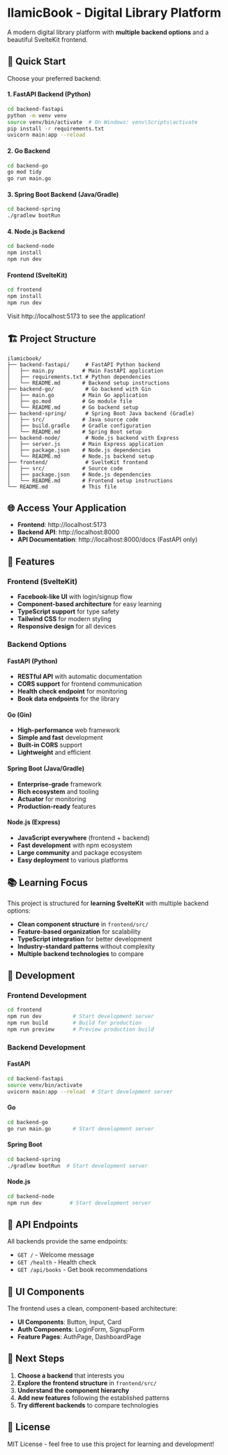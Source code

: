 # IlamicBook - Digital Library Platform

A modern digital library platform with **multiple backend options** and a beautiful SvelteKit frontend.

## 🚀 Quick Start

Choose your preferred backend:

#### 1. FastAPI Backend (Python)
```bash
cd backend-fastapi
python -m venv venv
source venv/bin/activate  # On Windows: venv\Scripts\activate
pip install -r requirements.txt
uvicorn main:app --reload
```

#### 2. Go Backend
```bash
cd backend-go
go mod tidy
go run main.go
```

#### 3. Spring Boot Backend (Java/Gradle)
```bash
cd backend-spring
./gradlew bootRun
```

#### 4. Node.js Backend
```bash
cd backend-node
npm install
npm run dev
```

#### Frontend (SvelteKit)
```bash
cd frontend
npm install
npm run dev
```

Visit http://localhost:5173 to see the application!

## 🏗️ Project Structure

```
ilamicbook/
├── backend-fastapi/     # FastAPI Python backend
│   ├── main.py         # Main FastAPI application
│   ├── requirements.txt # Python dependencies
│   └── README.md       # Backend setup instructions
├── backend-go/          # Go backend with Gin
│   ├── main.go         # Main Go application
│   ├── go.mod          # Go module file
│   └── README.md       # Go backend setup
├── backend-spring/      # Spring Boot Java backend (Gradle)
│   ├── src/            # Java source code
│   ├── build.gradle    # Gradle configuration
│   └── README.md       # Spring Boot setup
├── backend-node/        # Node.js backend with Express
│   ├── server.js       # Main Express application
│   ├── package.json    # Node.js dependencies
│   └── README.md       # Node.js backend setup
├── frontend/            # SvelteKit frontend
│   ├── src/            # Source code
│   ├── package.json    # Node.js dependencies
│   └── README.md       # Frontend setup instructions
└── README.md           # This file
```

## 🌐 Access Your Application

- **Frontend**: http://localhost:5173
- **Backend API**: http://localhost:8000
- **API Documentation**: http://localhost:8000/docs (FastAPI only)

## 🎯 Features

### Frontend (SvelteKit)
- **Facebook-like UI** with login/signup flow
- **Component-based architecture** for easy learning
- **TypeScript support** for type safety
- **Tailwind CSS** for modern styling
- **Responsive design** for all devices

### Backend Options

#### FastAPI (Python)
- **RESTful API** with automatic documentation
- **CORS support** for frontend communication
- **Health check endpoint** for monitoring
- **Book data endpoints** for the library

#### Go (Gin)
- **High-performance** web framework
- **Simple and fast** development
- **Built-in CORS** support
- **Lightweight** and efficient

#### Spring Boot (Java/Gradle)
- **Enterprise-grade** framework
- **Rich ecosystem** and tooling
- **Actuator** for monitoring
- **Production-ready** features

#### Node.js (Express)
- **JavaScript everywhere** (frontend + backend)
- **Fast development** with npm ecosystem
- **Large community** and package ecosystem
- **Easy deployment** to various platforms

## 📚 Learning Focus

This project is structured for **learning SvelteKit** with multiple backend options:
- **Clean component structure** in `frontend/src/`
- **Feature-based organization** for scalability
- **TypeScript integration** for better development
- **Industry-standard patterns** without complexity
- **Multiple backend technologies** to compare

## 🔧 Development

### Frontend Development
```bash
cd frontend
npm run dev          # Start development server
npm run build        # Build for production
npm run preview      # Preview production build
```

### Backend Development

#### FastAPI
```bash
cd backend-fastapi
source venv/bin/activate
uvicorn main:app --reload  # Start development server
```

#### Go
```bash
cd backend-go
go run main.go       # Start development server
```

#### Spring Boot
```bash
cd backend-spring
./gradlew bootRun  # Start development server
```

#### Node.js
```bash
cd backend-node
npm run dev         # Start development server
```

## 📖 API Endpoints

All backends provide the same endpoints:
- `GET /` - Welcome message
- `GET /health` - Health check
- `GET /api/books` - Get book recommendations

## 🎨 UI Components

The frontend uses a clean, component-based architecture:

- **UI Components**: Button, Input, Card
- **Auth Components**: LoginForm, SignupForm
- **Feature Pages**: AuthPage, DashboardPage

## 🚀 Next Steps

1. **Choose a backend** that interests you
2. **Explore the frontend structure** in `frontend/src/`
3. **Understand the component hierarchy**
4. **Add new features** following the established patterns
5. **Try different backends** to compare technologies

## 📝 License

MIT License - feel free to use this project for learning and development! 